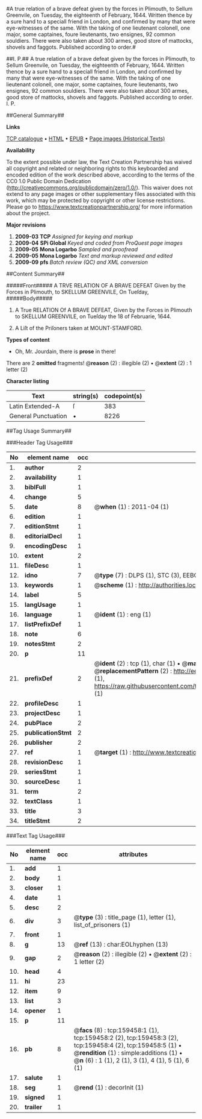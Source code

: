 #A true relation of a brave defeat given by the forces in Plimouth, to Sellum Greenvile, on Tuesday, the eighteenth of February, 1644. Written thence by a sure hand to a speciall friend in London, and confirmed by many that were eye-witnesses of the same. With the taking of one lieutenant colonell, one major, some captaines, foure lieutenants, two ensignes, 92 common souldiers. There were also taken about 300 armes, good store of mattocks, shovels and faggots. Published according to order.#

##I. P.##
A true relation of a brave defeat given by the forces in Plimouth, to Sellum Greenvile, on Tuesday, the eighteenth of February, 1644. Written thence by a sure hand to a speciall friend in London, and confirmed by many that were eye-witnesses of the same. With the taking of one lieutenant colonell, one major, some captaines, foure lieutenants, two ensignes, 92 common souldiers. There were also taken about 300 armes, good store of mattocks, shovels and faggots. Published according to order.
I. P.

##General Summary##

**Links**

[TCP catalogue](http://www.ota.ox.ac.uk/tcp/)  • 
[HTML](http://tei.it.ox.ac.uk/tcp/Texts-HTML/free/A91/A91425.html)  • 
[EPUB](http://tei.it.ox.ac.uk/tcp/Texts-EPUB/free/A91/A91425.epub) • 
[Page images (Historical Texts)](https://historicaltexts.jisc.ac.uk/eebo-99870861e)

**Availability**

To the extent possible under law, the Text Creation Partnership has waived all copyright and related or neighboring rights to this keyboarded and encoded edition of the work described above, according to the terms of the CC0 1.0 Public Domain Dedication (http://creativecommons.org/publicdomain/zero/1.0/). This waiver does not extend to any page images or other supplementary files associated with this work, which may be protected by copyright or other license restrictions. Please go to https://www.textcreationpartnership.org/ for more information about the project.

**Major revisions**

1. __2009-03__ __TCP__ *Assigned for keying and markup*
1. __2009-04__ __SPi Global__ *Keyed and coded from ProQuest page images*
1. __2009-05__ __Mona Logarbo__ *Sampled and proofread*
1. __2009-05__ __Mona Logarbo__ *Text and markup reviewed and edited*
1. __2009-09__ __pfs__ *Batch review (QC) and XML conversion*

##Content Summary##

#####Front#####
A TRVE RELATION OF A BRAVE DEFEAT Given by the Forces in Plimouth, to SKELLUM GREENVILE, On Tueſday,
#####Body#####

1. A True RELATION Of A BRAVE DEFEAT, Given by the Forces in Plimouth to SKELLUM GREENVILE, on Tueſday the 18 of Februarie, 1644.

1. A Liſt of the Priſoners taken at MOUNT-STAMFORD.

**Types of content**

  * Oh, Mr. Jourdain, there is **prose** in there!

There are 2 **omitted** fragments! 
 @__reason__ (2) : illegible (2)  •  @__extent__ (2) : 1 letter (2)

**Character listing**


|Text|string(s)|codepoint(s)|
|---|---|---|
|Latin Extended-A|ſ|383|
|General Punctuation|•|8226|

##Tag Usage Summary##

###Header Tag Usage###

|No|element name|occ|attributes|
|---|---|---|---|
|1.|__author__|2||
|2.|__availability__|1||
|3.|__biblFull__|1||
|4.|__change__|5||
|5.|__date__|8| @__when__ (1) : 2011-04 (1)|
|6.|__edition__|1||
|7.|__editionStmt__|1||
|8.|__editorialDecl__|1||
|9.|__encodingDesc__|1||
|10.|__extent__|2||
|11.|__fileDesc__|1||
|12.|__idno__|7| @__type__ (7) : DLPS (1), STC (3), EEBO-CITATION (1), PROQUEST (1), VID (1)|
|13.|__keywords__|1| @__scheme__ (1) : http://authorities.loc.gov/ (1)|
|14.|__label__|5||
|15.|__langUsage__|1||
|16.|__language__|1| @__ident__ (1) : eng (1)|
|17.|__listPrefixDef__|1||
|18.|__note__|6||
|19.|__notesStmt__|2||
|20.|__p__|11||
|21.|__prefixDef__|2| @__ident__ (2) : tcp (1), char (1)  •  @__matchPattern__ (2) : ([0-9\-]+):([0-9IVX]+) (1), (.+) (1)  •  @__replacementPattern__ (2) : http://eebo.chadwyck.com/downloadtiff?vid=$1&page=$2 (1), https://raw.githubusercontent.com/textcreationpartnership/Texts/master/tcpchars.xml#$1 (1)|
|22.|__profileDesc__|1||
|23.|__projectDesc__|1||
|24.|__pubPlace__|2||
|25.|__publicationStmt__|2||
|26.|__publisher__|2||
|27.|__ref__|1| @__target__ (1) : http://www.textcreationpartnership.org/docs/. (1)|
|28.|__revisionDesc__|1||
|29.|__seriesStmt__|1||
|30.|__sourceDesc__|1||
|31.|__term__|2||
|32.|__textClass__|1||
|33.|__title__|3||
|34.|__titleStmt__|2||


###Text Tag Usage###

|No|element name|occ|attributes|
|---|---|---|---|
|1.|__add__|1||
|2.|__body__|1||
|3.|__closer__|1||
|4.|__date__|1||
|5.|__desc__|2||
|6.|__div__|3| @__type__ (3) : title_page (1), letter (1), list_of_prisoners (1)|
|7.|__front__|1||
|8.|__g__|13| @__ref__ (13) : char:EOLhyphen (13)|
|9.|__gap__|2| @__reason__ (2) : illegible (2)  •  @__extent__ (2) : 1 letter (2)|
|10.|__head__|4||
|11.|__hi__|23||
|12.|__item__|9||
|13.|__list__|3||
|14.|__opener__|1||
|15.|__p__|11||
|16.|__pb__|8| @__facs__ (8) : tcp:159458:1 (1), tcp:159458:2 (2), tcp:159458:3 (2), tcp:159458:4 (2), tcp:159458:5 (1)  •  @__rendition__ (1) : simple:additions (1)  •  @__n__ (6) : 1 (1), 2 (1), 3 (1), 4 (1), 5 (1), 6 (1)|
|17.|__salute__|1||
|18.|__seg__|1| @__rend__ (1) : decorInit (1)|
|19.|__signed__|1||
|20.|__trailer__|1||
